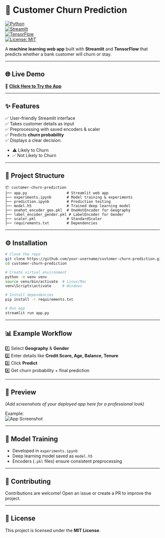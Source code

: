 # 🏦 Customer Churn Prediction  

[![Python](https://img.shields.io/badge/Python-3.9+-blue.svg)](https://www.python.org/)  
[![Streamlit](https://img.shields.io/badge/Streamlit-1.0+-brightgreen.svg)](https://streamlit.io/)  
[![TensorFlow](https://img.shields.io/badge/TensorFlow-2.20-orange.svg)](https://www.tensorflow.org/)  
[![License: MIT](https://img.shields.io/badge/License-MIT-yellow.svg)](LICENSE)  

A **machine learning web app** built with **Streamlit** and **TensorFlow** that predicts whether a bank customer will churn or stay.  

---

## 🌐 Live Demo  
🚀 **[Click Here to Try the App](https://amankamlesh-qybn4appeezvidh3cb7a9nn.streamlit.app/)**  

---

## ✨ Features  
✅ User-friendly Streamlit interface  
✅ Takes customer details as input  
✅ Preprocessing with saved encoders & scaler  
✅ Predicts **churn probability**  
✅ Displays a clear decision:  
- ⚠️ Likely to Churn  
- ✅ Not Likely to Churn  

---

## 📂 Project Structure  
```
📦 customer-churn-prediction
├── app.py                  # Streamlit web app
├── experiments.ipynb       # Model training & experiments
├── prediction.ipynb        # Prediction testing
├── model.h5                # Trained deep learning model
├── onehot_encoder_geo.pkl  # OneHotEncoder for Geography
├── label_encoder_gender.pkl # LabelEncoder for Gender
├── scaler.pkl              # StandardScaler
├── requirements.txt        # Dependencies
```

---

## ⚙️ Installation  

```bash
# Clone the repo
git clone https://github.com/your-username/customer-churn-prediction.git
cd customer-churn-prediction

# Create virtual environment
python -m venv venv
source venv/bin/activate  # Linux/Mac
venv\Scripts\activate     # Windows

# Install dependencies
pip install -r requirements.txt

# Run app
streamlit run app.py
```

---

## 📊 Example Workflow  

1️⃣ Select **Geography** & **Gender**  
2️⃣ Enter details like **Credit Score, Age, Balance, Tenure**  
3️⃣ Click **Predict**  
4️⃣ Get churn probability + final prediction  

---

## 📸 Preview  

*(Add screenshots of your deployed app here for a professional look)*  

Example:  
![App Screenshot](assets/demo.png)  

---

## 🧪 Model Training  
- Developed in `experiments.ipynb`  
- Deep learning model saved as `model.h5`  
- Encoders (`.pkl` files) ensure consistent preprocessing  

---

## 🤝 Contributing  
Contributions are welcome! Open an issue or create a PR to improve the project.  

---

## 📜 License  
This project is licensed under the **MIT License**.  
